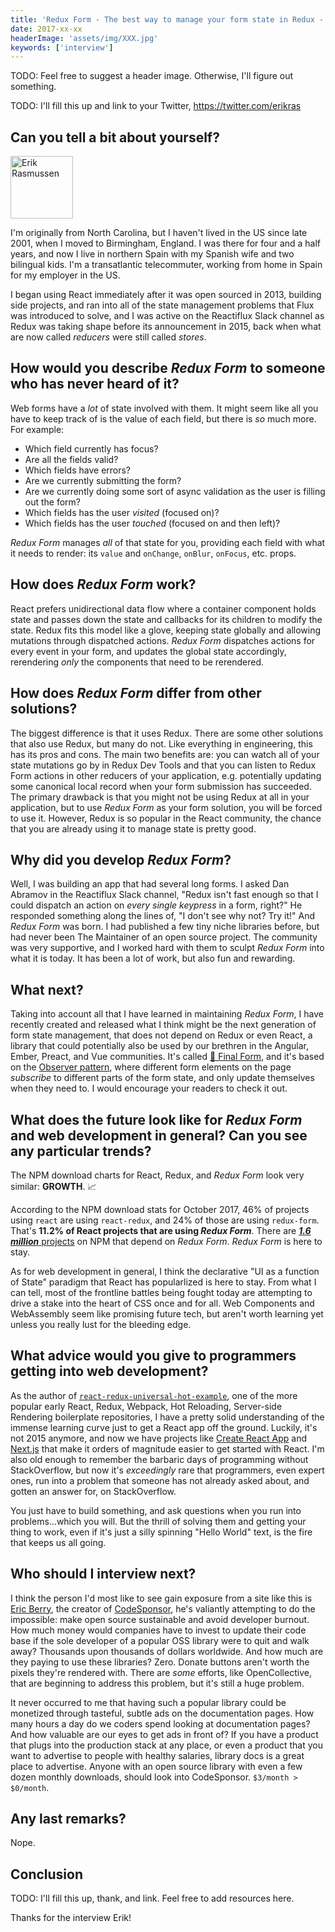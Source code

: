 ```yaml
---
title: 'Redux Form - The best way to manage your form state in Redux - Interview with Erik Rasmussen'
date: 2017-xx-xx
headerImage: 'assets/img/XXX.jpg'
keywords: ['interview']
---
```


TODO: Feel free to suggest a header image. Otherwise, I'll figure out something.

TODO: I'll fill this up and link to your Twitter, https://twitter.com/erikras

## Can you tell a bit about yourself?

<p>
<span class="author">
  <img src="https://www.gravatar.com/avatar/7e86f7e41168df55b65e30cdda423e10?s=200" alt="Erik Rasmussen" class="author" width="100" height="100" />
</span>

</p>

I'm originally from North Carolina, but I haven't lived in the US since late 2001, when I moved to Birmingham, England. I was there for four and a half years, and now I live in northern Spain with my Spanish wife and two bilingual kids. I'm a transatlantic telecommuter, working from home in Spain for my employer in the US.

I began using React immediately after it was open sourced in 2013, building side projects, and ran into all of the state management problems that Flux was introduced to solve, and I was active on the Reactiflux Slack channel as Redux was taking shape before its announcement in 2015, back when what are now called _reducers_ were still called _stores_.

## How would you describe *Redux Form* to someone who has never heard of it?

Web forms have a _lot_ of state involved with them. It might seem like all you have to keep track of is the value of each field, but there is _so_ much more. For example:

- Which field currently has focus?
- Are all the fields valid?
- Which fields have errors?
- Are we currently submitting the form?
- Are we currently doing some sort of async validation as the user is filling out the form?
- Which fields has the user _visited_ (focused on)?
- Which fields has the user _touched_ (focused on and then left)?

*Redux Form* manages _all_ of that state for you, providing each field with what it needs to render: its `value` and `onChange`, `onBlur`, `onFocus`, etc. props.

## How does *Redux Form* work?

React prefers unidirectional data flow where a container component holds state and passes down the state and callbacks for its children to modify the state. Redux fits this model like a glove, keeping state globally and allowing mutations through dispatched actions. *Redux Form* dispatches actions for every event in your form, and updates the global state accordingly, rerendering _only_ the components that need to be rerendered.

## How does *Redux Form* differ from other solutions?

The biggest difference is that it uses Redux. There are some other solutions that also use Redux, but many do not. Like everything in engineering, this has its pros and cons. The main two benefits are: you can watch all of your state mutations go by in Redux Dev Tools and that you can listen to Redux Form actions in other reducers of your application, e.g. potentially updating some canonical local record when your form submission has succeeded. The primary drawback is that you might not be using Redux at all in your application, but to use *Redux Form* as your form solution, you will be forced to use it. However, Redux is so popular in the React community, the chance that you are already using it to manage state is pretty good.

## Why did you develop *Redux Form*?

Well, I was building an app that had several long forms. I asked Dan Abramov in the Reactiflux Slack channel, "Redux isn't fast enough so that I could dispatch an action on _every single keypress_ in a form, right?" He responded something along the lines of, "I don't see why not? Try it!" And *Redux Form* was born. I had published a few tiny niche libraries before, but had never been The Maintainer of an open source project. The community was very supportive, and I worked hard with them to sculpt *Redux Form* into what it is today. It has been a lot of work, but also fun and rewarding.

## What next?

Taking into account all that I have learned in maintaining *Redux Form*, I have recently created and released what I think might be the next generation of form state management, that does not depend on Redux or even React, a library that could potentially also be used by our brethren in the Angular, Ember, Preact, and Vue communities. It's called [🏁 Final Form](https://github.com/erikras/final-form#-final-form), and it's based on the [Observer pattern](https://en.wikipedia.org/wiki/Observer_pattern), where different form elements on the page _subscribe_ to different parts of the form state, and only update themselves when they need to. I would encourage your readers to check it out.

## What does the future look like for *Redux Form* and web development in general? Can you see any particular trends?

The NPM download charts for React, Redux, and *Redux Form* look very similar: **GROWTH**. 📈 

According to the NPM download stats for October 2017, 46% of projects using `react` are using `react-redux`, and 24% of those are using `redux-form`. That's **11.2% of React projects that are using *Redux Form***. There are [**_1.6 million_** projects](https://www.npmjs.com/browse/depended/redux-form) on NPM that depend on *Redux Form*. *Redux Form* is here to stay.

As for web development in general, I think the declarative "UI as a function of State" paradigm that React has popularlized is here to stay. From what I can tell, most of the frontline battles being fought today are attempting to drive a stake into the heart of CSS once and for all. Web Components and WebAssembly seem like promising future tech, but aren't worth learning yet unless you really lust for the bleeding edge.

## What advice would you give to programmers getting into web development?

As the author of [`react-redux-universal-hot-example`](https://github.com/erikras/react-redux-universal-hot-example), one of the more popular early React, Redux, Webpack, Hot Reloading, Server-side Rendering boilerplate repositories, I have a pretty solid understanding of the immense learning curve just to get a React app off the ground. Luckily, it's not 2015 anymore, and now we have projects like [Create React App](https://github.com/facebookincubator/create-react-app) and [Next.js](https://github.com/zeit/next.js) that make it orders of magnitude easier to get started with React. I'm also old enough to remember the barbaric days of programming without StackOverflow, but now it's _exceedingly_ rare that programmers, even expert ones, run into a problem that someone has not already asked about, and gotten an answer for, on StackOverflow.

You just have to build something, and ask questions when you run into problems...which you will. But the thrill of solving them and getting your thing to work, even if it's just a silly spinning "Hello World" text, is the fire that keeps us all going.

## Who should I interview next?

I think the person I'd most like to see gain exposure from a site like this is [Eric Berry](https://twitter.com/coderberry), the creator of [CodeSponsor](https://codesponsor.io), he's valiantly attempting to do the impossible: make open source sustainable and avoid developer burnout. How much money would companies have to invest to update their code base if the sole developer of a popular OSS library were to quit and walk away? Thousands upon thousands of dollars worldwide. And how much are they paying to use these libraries? Zero. Donate buttons aren't worth the pixels they're rendered with. There are _some_ efforts, like OpenCollective, that are beginning to address this problem, but it's still a huge problem.

It never occurred to me that having such a popular library could be monetized through tasteful, subtle ads on the documentation pages. How many hours a day do we coders spend looking at documentation pages? And how valuable are our eyes to get ads in front of? If you have a product that plugs into the production stack at any place, or even a product that you want to advertise to people with healthy salaries, library docs is a great place to advertise. Anyone with an open source library with even a few dozen monthly downloads, should look into CodeSponsor. `$3/month > $0/month`.

## Any last remarks?

Nope.

## Conclusion

TODO: I'll fill this up, thank, and link. Feel free to add resources here.

Thanks for the interview Erik!
